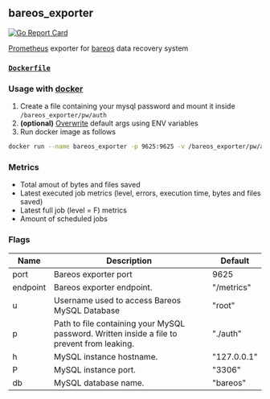 ## bareos_exporter
[![Go Report Card](https://goreportcard.com/badge/github.com/carlespla/bareos_exporter)](https://goreportcard.com/report/github.com/carlespla/bareos_exporter)

[Prometheus](https://github.com/prometheus) exporter for [bareos](https://github.com/bareos) data recovery system

### [`Dockerfile`](https://github.com/carlespla/bareos_exporter/blob/master/Dockerfile)

### Usage with [docker](https://hub.docker.com/r/carlespla/bareos_exporter)
1. Create a file containing your mysql password and mount it inside `/bareos_exporter/pw/auth`
2. **(optional)** [Overwrite](https://docs.docker.com/engine/reference/run/#env-environment-variables) default args using ENV variables
3. Run docker image as follows
```bash
docker run --name bareos_exporter -p 9625:9625 -v /bareos_exporter/pw/auth:/bareos_exporter/pw/auth -d carlespla/bareos_exporter:latest
```
### Metrics

- Total amout of bytes and files saved
- Latest executed job metrics (level, errors, execution time, bytes and files saved)
- Latest full job (level = F) metrics
- Amount of scheduled jobs

### Flags

Name    | Description                                                                                 | Default
--------|---------------------------------------------------------------------------------------------|----------------------
port    | Bareos exporter port                                                                        | 9625
endpoint| Bareos exporter endpoint.                                                                   | "/metrics"
u       | Username used to access Bareos MySQL Database                                               | "root"
p       | Path to file containing your MySQL password. Written inside a file to prevent from leaking. | "./auth"
h       | MySQL instance hostname.                                                                    | "127.0.0.1"
P       | MySQL instance port.                                                                        | "3306"
db      | MySQL database name.                                                                        | "bareos"

